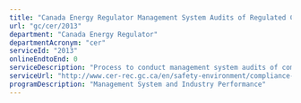 ```yaml
---
title: "Canada Energy Regulator Management System Audits of Regulated Companies"
url: "gc/cer/2013"
department: "Canada Energy Regulator"
departmentAcronym: "cer"
serviceId: "2013"
onlineEndtoEnd: 0
serviceDescription: "Process to conduct management system audits of companies regulated by the Canada Energy Regulator."
serviceUrl: "http://www.cer-rec.gc.ca/en/safety-environment/compliance-enforcement/audits/"
programDescription: "Management System and Industry Performance"
---
```

